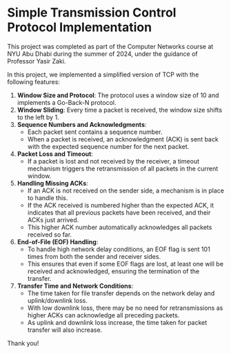 # Simple Transmission Control Protocol Implementation

This project was completed as part of the Computer Networks course at NYU Abu Dhabi during the summer of 2024, under the guidance of Professor Yasir Zaki.

In this project, we implemented a simplified version of TCP with the following features:

1. **Window Size and Protocol**: The protocol uses a window size of 10 and implements a Go-Back-N protocol.
2. **Window Sliding**: Every time a packet is received, the window size shifts to the left by 1.
3. **Sequence Numbers and Acknowledgments**: 
   - Each packet sent contains a sequence number.
   - When a packet is received, an acknowledgment (ACK) is sent back with the expected sequence number for the next packet.
4. **Packet Loss and Timeout**: 
   - If a packet is lost and not received by the receiver, a timeout mechanism triggers the retransmission of all packets in the current window.
5. **Handling Missing ACKs**: 
   - If an ACK is not received on the sender side, a mechanism is in place to handle this.
   - If the ACK received is numbered higher than the expected ACK, it indicates that all previous packets have been received, and their ACKs just arrived.
   - This higher ACK number automatically acknowledges all packets received so far.
6. **End-of-File (EOF) Handling**: 
   - To handle high network delay conditions, an EOF flag is sent 101 times from both the sender and receiver sides.
   - This ensures that even if some EOF flags are lost, at least one will be received and acknowledged, ensuring the termination of the transfer.
7. **Transfer Time and Network Conditions**: 
   - The time taken for file transfer depends on the network delay and uplink/downlink loss.
   - With low downlink loss, there may be no need for retransmissions as higher ACKs can acknowledge all preceding packets.
   - As uplink and downlink loss increase, the time taken for packet transfer will also increase.

Thank you!




